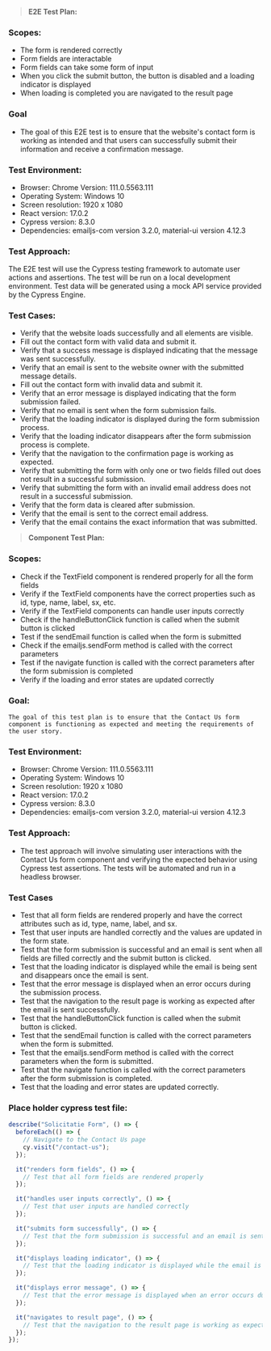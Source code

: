 > **E2E Test Plan:**

### **Scopes:**

- The form is rendered correctly
- Form fields are interactable
- Form fields can take some form of input
- When you click the submit button, the button is disabled and a loading indicator is displayed
- When loading is completed you are navigated to the result page

### **Goal**

- The goal of this E2E test is to ensure that the website's contact form is working as intended and that users can successfully submit their information and receive a confirmation message.

### **Test Environment:**

- Browser: Chrome Version: 111.0.5563.111
- Operating System: Windows 10
- Screen resolution: 1920 x 1080
- React version: 17.0.2
- Cypress version: 8.3.0
- Dependencies: emailjs-com version 3.2.0, material-ui version 4.12.3

### **Test Approach:**

The E2E test will use the Cypress testing framework to automate user actions and assertions.
The test will be run on a local development environment.
Test data will be generated using a mock API service provided by the Cypress Engine.

### **Test Cases:**

- Verify that the website loads successfully and all elements are visible.
- Fill out the contact form with valid data and submit it.
- Verify that a success message is displayed indicating that the message was sent successfully.
- Verify that an email is sent to the website owner with the submitted message details.
- Fill out the contact form with invalid data and submit it.
- Verify that an error message is displayed indicating that the form submission failed.
- Verify that no email is sent when the form submission fails.
- Verify that the loading indicator is displayed during the form submission process.
- Verify that the loading indicator disappears after the form submission process is complete.
- Verify that the navigation to the confirmation page is working as expected.
- Verify that submitting the form with only one or two fields filled out does not result in a successful submission.
- Verify that submitting the form with an invalid email address does not result in a successful submission.
- Verify that the form data is cleared after submission.
- Verify that the email is sent to the correct email address.
- Verify that the email contains the exact information that was submitted.

> **Component Test Plan:**

### **Scopes:**

- Check if the TextField component is rendered properly for all the form fields
- Verify if the TextField components have the correct properties such as id, type, name, label, sx, etc.
- Verify if the TextField components can handle user inputs correctly
- Check if the handleButtonClick function is called when the submit button is clicked
- Test if the sendEmail function is called when the form is submitted
- Check if the emailjs.sendForm method is called with the correct parameters
- Test if the navigate function is called with the correct parameters after the form submission is completed
- Verify if the loading and error states are updated correctly

### **Goal:**

    The goal of this test plan is to ensure that the Contact Us form component is functioning as expected and meeting the requirements of the user story.

### **Test Environment:**

- Browser: Chrome Version: 111.0.5563.111
- Operating System: Windows 10
- Screen resolution: 1920 x 1080
- React version: 17.0.2
- Cypress version: 8.3.0
- Dependencies: emailjs-com version 3.2.0, material-ui version 4.12.3

### **Test Approach:**

- The test approach will involve simulating user interactions with the Contact Us form component and verifying the expected behavior using Cypress test assertions. The tests will be automated and run in a headless browser.

### **Test Cases**

- Test that all form fields are rendered properly and have the correct attributes such as id, type, name, label, and sx.
- Test that user inputs are handled correctly and the values are updated in the form state.
- Test that the form submission is successful and an email is sent when all fields are filled correctly and the submit button is clicked.
- Test that the loading indicator is displayed while the email is being sent and disappears once the email is sent.
- Test that the error message is displayed when an error occurs during the submission process.
- Test that the navigation to the result page is working as expected after the email is sent successfully.
- Test that the handleButtonClick function is called when the submit button is clicked.
- Test that the sendEmail function is called with the correct parameters when the form is submitted.
- Test that the emailjs.sendForm method is called with the correct parameters when the form is submitted.
- Test that the navigate function is called with the correct parameters after the form submission is completed.
- Test that the loading and error states are updated correctly.

### **Place holder cypress test file:**

```js
describe("Solicitatie Form", () => {
  beforeEach(() => {
    // Navigate to the Contact Us page
    cy.visit("/contact-us");
  });

  it("renders form fields", () => {
    // Test that all form fields are rendered properly
  });

  it("handles user inputs correctly", () => {
    // Test that user inputs are handled correctly
  });

  it("submits form successfully", () => {
    // Test that the form submission is successful and an email is sent when all fields are filled correctly and the submit button is clicked
  });

  it("displays loading indicator", () => {
    // Test that the loading indicator is displayed while the email is being sent and disappears once the email is sent
  });

  it("displays error message", () => {
    // Test that the error message is displayed when an error occurs during the submission process
  });

  it("navigates to result page", () => {
    // Test that the navigation to the result page is working as expected after the email is sent successfully
  });
});
```
